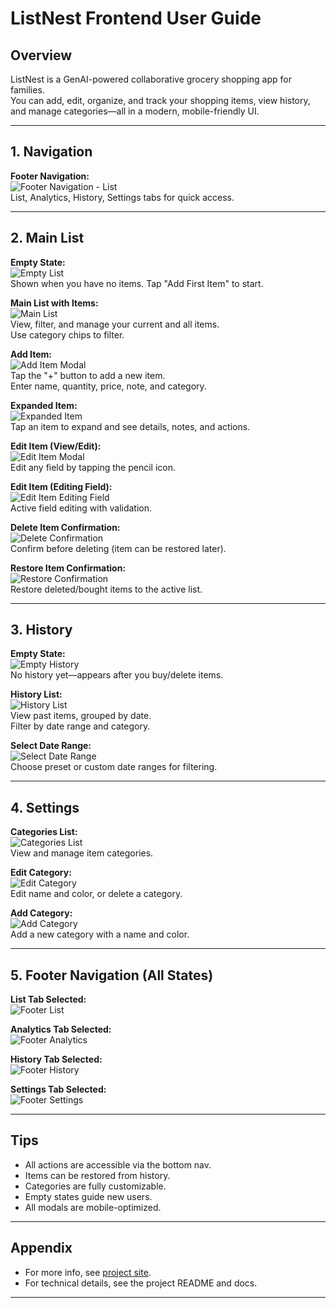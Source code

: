 # ListNest Frontend User Guide

## Overview
ListNest is a GenAI-powered collaborative grocery shopping app for families.  
You can add, edit, organize, and track your shopping items, view history, and manage categories—all in a modern, mobile-friendly UI.

---

## 1. Navigation

**Footer Navigation:**  
![Footer Navigation - List](footer-list.png)  
List, Analytics, History, Settings tabs for quick access.

---

## 2. Main List

**Empty State:**  
![Empty List](empty-list.png)  
Shown when you have no items. Tap "Add First Item" to start.

**Main List with Items:**  
![Main List](main-list.png)  
View, filter, and manage your current and all items.  
Use category chips to filter.

**Add Item:**  
![Add Item Modal](add-item.png)  
Tap the "+" button to add a new item.  
Enter name, quantity, price, note, and category.

**Expanded Item:**  
![Expanded Item](expanded-item.png)  
Tap an item to expand and see details, notes, and actions.

**Edit Item (View/Edit):**  
![Edit Item Modal](edit-item.png)  
Edit any field by tapping the pencil icon.

**Edit Item (Editing Field):**  
![Edit Item Editing Field](editing-field.png)  
Active field editing with validation.

**Delete Item Confirmation:**  
![Delete Confirmation](delete-confirmation.png)  
Confirm before deleting (item can be restored later).

**Restore Item Confirmation:**  
![Restore Confirmation](restore-confirmation.png)  
Restore deleted/bought items to the active list.

---

## 3. History

**Empty State:**  
![Empty History](empty-history.png)  
No history yet—appears after you buy/delete items.

**History List:**  
![History List](history-list.png)  
View past items, grouped by date.  
Filter by date range and category.

**Select Date Range:**  
![Select Date Range](date-range.png)  
Choose preset or custom date ranges for filtering.

---

## 4. Settings

**Categories List:**  
![Categories List](categories-list.png)  
View and manage item categories.

**Edit Category:**  
![Edit Category](edit-category.png)  
Edit name and color, or delete a category.

**Add Category:**  
![Add Category](add-category.png)  
Add a new category with a name and color.

---

## 5. Footer Navigation (All States)

**List Tab Selected:**  
![Footer List](footer-list.png)

**Analytics Tab Selected:**  
![Footer Analytics](footer-analytics.png)

**History Tab Selected:**  
![Footer History](footer-history.png)

**Settings Tab Selected:**  
![Footer Settings](footer-settings.png)

---

## Tips

- All actions are accessible via the bottom nav.
- Items can be restored from history.
- Categories are fully customizable.
- Empty states guide new users.
- All modals are mobile-optimized.

---

## Appendix

- For more info, see [project site](https://list-nest-git-main-mikhail-burnins-projects.vercel.app/).
- For technical details, see the project README and docs.

---
